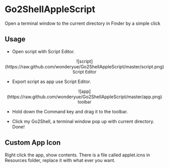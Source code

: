 # Go2ShellAppleScript
Open a terminal window to the current directory in Finder by a simple click

## Usage 

- Open script with Script Editor.

<div align=center> 
![script](https://raw.github.com/wonderyue/Go2ShellAppleScript/master/script.png)
<font size=2> Script Editor </font>
</div>
	
- Export script as app use Script Editor. 

<div align=center> 
![app](https://raw.github.com/wonderyue/Go2ShellAppleScript/master/app.png)
<font size=2> toolbar </font>
</div>

- Hold down the Command key and drag it to the toolbar.

- Click my Go2Shell, a terminal window pop up with current directory. Done!

## Custom App Icon

Right click the app, show contents. There is a file called applet.icns in Resources folder, replace it with what ever you want.